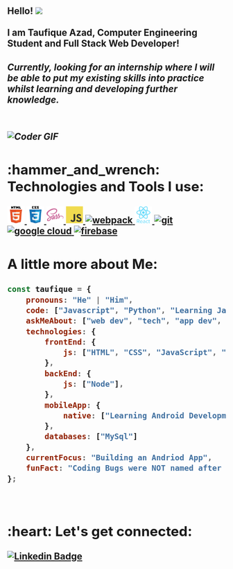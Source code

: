 <h2 align="left">
 <abc>
  <br>Hello! <img src="https://user-images.githubusercontent.com/42378118/110234147-e3259600-7f4e-11eb-95be-0c4047144dea.gif" width="30"><br>
  <br> I am Taufique Azad, Computer Engineering Student and Full Stack Web Developer!<br>
<h5>Currently, looking for an internship where I will be able to put my existing skills into practice whilst learning and developing further knowledge.<h5>
  <br>
    <img src="https://media.giphy.com/media/SWoSkN6DxTszqIKEqv/giphy.gif" alt="Coder GIF" width="500">
 </abc>
</h2>
  
<h2 align="left">:hammer_and_wrench: Technologies and Tools I use:</h2>
<p align="left">
    <a href="https://www.w3.org/html/" target="_blank"> <img src="https://raw.githubusercontent.com/devicons/devicon/master/icons/html5/html5-original-wordmark.svg" alt="html5" width="40" height="40"/> </a>
    <a href="https://www.w3schools.com/css/" target="_blank"> <img src="https://raw.githubusercontent.com/devicons/devicon/master/icons/css3/css3-original-wordmark.svg" alt="css3" width="40" height="40"/> </a>
<a href="https://sass-lang.com" target="_blank"> <img src="https://raw.githubusercontent.com/devicons/devicon/master/icons/sass/sass-original.svg" alt="sass" width="40" height="40"/> </a>
    <a href="https://developer.mozilla.org/en-US/docs/Web/JavaScript" target="_blank"> <img src="https://raw.githubusercontent.com/devicons/devicon/master/icons/javascript/javascript-original.svg" alt="javascript" width="40" height="40"/> </a>
<a href="https://webpack.js.org/" target="_blank"> <img src="https://www.vectorlogo.zone/logos/js_webpack/js_webpack-icon.svg" alt="webpack" width="40" height="40"/> </a>
<a href="https://reactjs.org/" target="_blank"> <img src="https://raw.githubusercontent.com/devicons/devicon/master/icons/react/react-original-wordmark.svg" alt="react" width="40" height="40"/> </a>
<!--       <a href="https://nodejs.org" target="_blank"> <img src="https://raw.githubusercontent.com/devicons/devicon/master/icons/nodejs/nodejs-original-wordmark.svg" alt="nodejs" width="40" height="40"/> </a> -->
<a href="https://git-scm.com/" target="_blank"> <img src="https://www.vectorlogo.zone/logos/git-scm/git-scm-icon.svg" alt="git" width="40" height="40"/> </a>
<!-- <a href="https://azure.microsoft.com/en-us/" target="_blank"> <img src="https://www.vectorlogo.zone/logos/microsoft_azure/microsoft_azure-icon.svg" alt="azure" width="40" height="40"/> </a> -->
 <a href="https://cloud.google.com/" target="_blank"> <img src="https://www.vectorlogo.zone/logos/google_cloud/google_cloud-icon.svg" alt="google cloud" width="40" height="40"/> </a>
 <a href="https://firebase.google.com/" target="_blank"> <img src="https://www.vectorlogo.zone/logos/firebase/firebase-icon.svg" alt="firebase" width="40" height="40"/> </a>
    </p>

<h2 align="left">A little more about Me:</h2>

```javascript
const taufique = {
    pronouns: "He" | "Him",
    code: ["Javascript", "Python", "Learning Java", "Learning C++", Learning XML, "PHP"],
    askMeAbout: ["web dev", "tech", "app dev", "cricket and football", "games,especially FIFA😃"],
    technologies: {
        frontEnd: {
            js: ["HTML", "CSS", "JavaScript", "Learning SASS", "Bootstrap", "WordPress", "TailwindCSS"],
        },
        backEnd: {
            js: ["Node"],
        },
        mobileApp: {
            native: ["Learning Android Development"]
        },
        databases: ["MySql"]
    },
    currentFocus: "Building an Andriod App",
    funFact: "Coding Bugs were NOT named after an actual bug"
};
```
  
<br>

<h2 align="left">:heart: Let's get connected:</h2>

[![Linkedin Badge](https://img.shields.io/badge/-TaufiqueAzad-blue?style=flat-square&logo=Linkedin&logoColor=white&link=https://www.linkedin.com/in/imsivram1999/)](https://www.linkedin.com/in/taufique-azad-06/)

